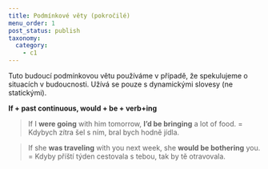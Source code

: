 ```yaml
---
title: Podmínkové věty (pokročilé)
menu_order: 1
post_status: publish
taxonomy:
  category:
    - c1
---
```


Tuto budoucí podmínkovou větu používáme v případě, že spekulujeme o situacích v budoucnosti. Užívá se pouze s dynamickými slovesy (ne statickými).

**If + past continuous, would + be + verb+ing**

> If I **were going** with him tomorrow, **I’d be bringing** a lot of food. = Kdybych zítra šel s ním, bral bych hodně jídla.

> If she **was traveling** with you next week, she **would be bothering** you. = Kdyby příští týden cestovala s tebou, tak by tě otravovala.
